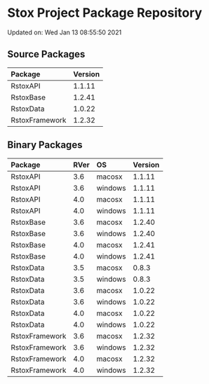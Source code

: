 # Stox Project Package Repository


Updated on: Wed Jan 13 08:55:50 2021
## Source Packages

|Package        |Version |
|:--------------|:-------|
|RstoxAPI       |1.1.11  |
|RstoxBase      |1.2.41  |
|RstoxData      |1.0.22  |
|RstoxFramework |1.2.32  |

## Binary Packages

|Package        |RVer |OS      |Version |
|:--------------|:----|:-------|:-------|
|RstoxAPI       |3.6  |macosx  |1.1.11  |
|RstoxAPI       |3.6  |windows |1.1.11  |
|RstoxAPI       |4.0  |macosx  |1.1.11  |
|RstoxAPI       |4.0  |windows |1.1.11  |
|RstoxBase      |3.6  |macosx  |1.2.40  |
|RstoxBase      |3.6  |windows |1.2.40  |
|RstoxBase      |4.0  |macosx  |1.2.41  |
|RstoxBase      |4.0  |windows |1.2.41  |
|RstoxData      |3.5  |macosx  |0.8.3   |
|RstoxData      |3.5  |windows |0.8.3   |
|RstoxData      |3.6  |macosx  |1.0.22  |
|RstoxData      |3.6  |windows |1.0.22  |
|RstoxData      |4.0  |macosx  |1.0.22  |
|RstoxData      |4.0  |windows |1.0.22  |
|RstoxFramework |3.6  |macosx  |1.2.32  |
|RstoxFramework |3.6  |windows |1.2.32  |
|RstoxFramework |4.0  |macosx  |1.2.32  |
|RstoxFramework |4.0  |windows |1.2.32  |
